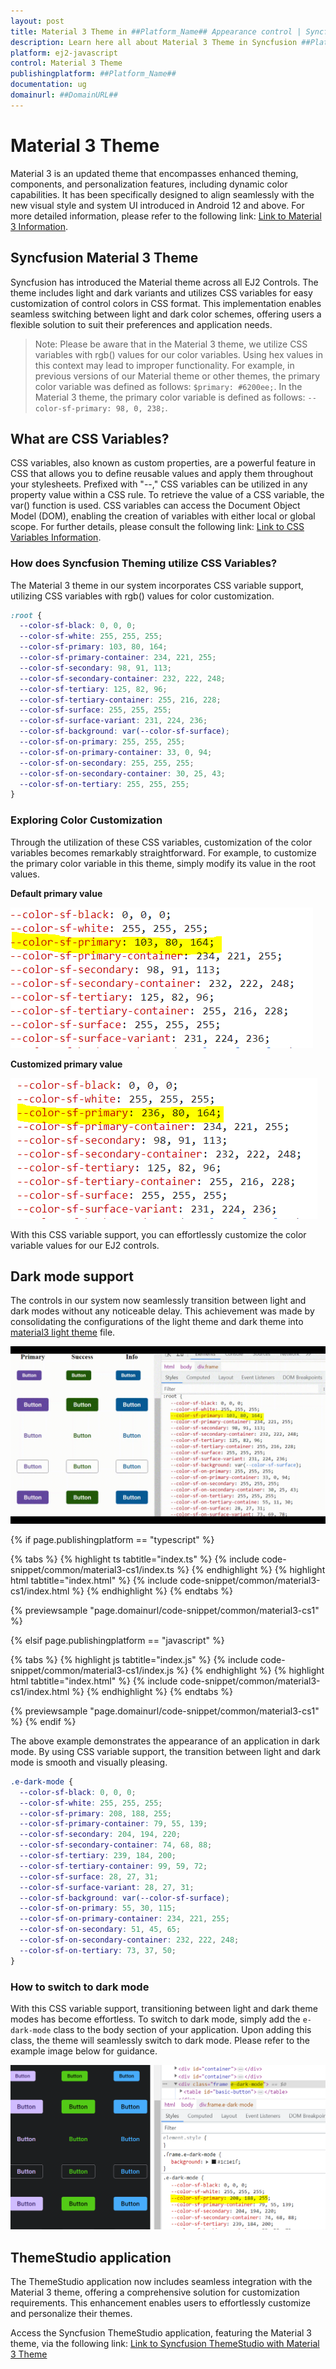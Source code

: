 ```yaml
---
layout: post
title: Material 3 Theme in ##Platform_Name## Appearance control | Syncfusion
description: Learn here all about Material 3 Theme in Syncfusion ##Platform_Name## Appearance control of Syncfusion Essential JS 2 and more.
platform: ej2-javascript
control: Material 3 Theme 
publishingplatform: ##Platform_Name##
documentation: ug
domainurl: ##DomainURL##
---
```


# Material 3 Theme

Material 3 is an updated theme that encompasses enhanced theming, components, and personalization features, including dynamic color capabilities. It has been specifically designed to align seamlessly with the new visual style and system UI introduced in Android 12 and above. For more detailed information, please refer to the following link: [ Link to Material 3 Information](https://m3.material.io/).

## Syncfusion Material 3 Theme

Syncfusion has introduced the Material theme across all EJ2 Controls. The theme includes light and dark variants and utilizes CSS variables for easy customization of control colors in CSS format. This implementation enables seamless switching between light and dark color schemes, offering users a flexible solution to suit their preferences and application needs.

> Note: Please be aware that in the Material 3 theme, we utilize CSS variables with rgb() values for our color variables. Using hex values in this context may lead to improper functionality. For example, in previous versions of our Material theme or other themes, the primary color variable was defined as follows: `$primary: #6200ee;`. In the Material 3 theme, the primary color variable is defined as follows: `--color-sf-primary: 98, 0, 238;`.

## What are CSS Variables?

CSS variables, also known as custom properties, are a powerful feature in CSS that allows you to define reusable values and apply them throughout your stylesheets. Prefixed with "--," CSS variables can be utilized in any property value within a CSS rule. To retrieve the value of a CSS variable, the var() function is used. CSS variables can access the Document Object Model (DOM), enabling the creation of variables with either local or global scope. For further details, please consult the following link: [Link to CSS Variables Information](https://developer.mozilla.org/en-US/docs/Web/CSS/Using_CSS_custom_properties).

### How does Syncfusion Theming utilize CSS Variables?

The Material 3 theme in our system incorporates CSS variable support, utilizing CSS variables with rgb() values for color customization.

```CSS
:root {
  --color-sf-black: 0, 0, 0;
  --color-sf-white: 255, 255, 255;
  --color-sf-primary: 103, 80, 164;
  --color-sf-primary-container: 234, 221, 255;
  --color-sf-secondary: 98, 91, 113;
  --color-sf-secondary-container: 232, 222, 248;
  --color-sf-tertiary: 125, 82, 96;
  --color-sf-tertiary-container: 255, 216, 228;
  --color-sf-surface: 255, 255, 255;
  --color-sf-surface-variant: 231, 224, 236;
  --color-sf-background: var(--color-sf-surface);
  --color-sf-on-primary: 255, 255, 255;
  --color-sf-on-primary-container: 33, 0, 94;
  --color-sf-on-secondary: 255, 255, 255;
  --color-sf-on-secondary-container: 30, 25, 43;
  --color-sf-on-tertiary: 255, 255, 255;
}
```

### Exploring Color Customization

Through the utilization of these CSS variables, customization of the color variables becomes remarkably straightforward. For example, to customize the primary color variable in this theme, simply modify its value in the root values.

**Default primary value**

![default primary value](images/material3-default.PNG)

**Customized primary value**

![customized primary value](images/material3-customize.PNG)

With this CSS variable support, you can effortlessly customize the color variable values for our EJ2 controls.

## Dark mode support

The controls in our system now seamlessly transition between light and dark modes without any noticeable delay. This achievement was made by consolidating the configurations of the light theme and dark theme into [material3 light theme](https://unpkg.com/@syncfusion/ej2@22.1.34/material3.css) file.

![dark mode](images/material3.gif)

{% if page.publishingplatform == "typescript" %}

 {% tabs %}
{% highlight ts tabtitle="index.ts" %}
{% include code-snippet/common/material3-cs1/index.ts %}
{% endhighlight %}
{% highlight html tabtitle="index.html" %}
{% include code-snippet/common/material3-cs1/index.html %}
{% endhighlight %}
{% endtabs %}
        
{% previewsample "page.domainurl/code-snippet/common/material3-cs1" %}

{% elsif page.publishingplatform == "javascript" %}

{% tabs %}
{% highlight js tabtitle="index.js" %}
{% include code-snippet/common/material3-cs1/index.js %}
{% endhighlight %}
{% highlight html tabtitle="index.html" %}
{% include code-snippet/common/material3-cs1/index.html %}
{% endhighlight %}
{% endtabs %}

{% previewsample "page.domainurl/code-snippet/common/material3-cs1" %}
{% endif %}

The above example demonstrates the appearance of an application in dark mode. By using CSS variable support, the transition between light and dark mode is smooth and visually pleasing.

```CSS
.e-dark-mode {
  --color-sf-black: 0, 0, 0;
  --color-sf-white: 255, 255, 255;
  --color-sf-primary: 208, 188, 255;
  --color-sf-primary-container: 79, 55, 139;
  --color-sf-secondary: 204, 194, 220;
  --color-sf-secondary-container: 74, 68, 88;
  --color-sf-tertiary: 239, 184, 200;
  --color-sf-tertiary-container: 99, 59, 72;
  --color-sf-surface: 28, 27, 31;
  --color-sf-surface-variant: 28, 27, 31;
  --color-sf-background: var(--color-sf-surface);
  --color-sf-on-primary: 55, 30, 115;
  --color-sf-on-primary-container: 234, 221, 255;
  --color-sf-on-secondary: 51, 45, 65;
  --color-sf-on-secondary-container: 232, 222, 248;
  --color-sf-on-tertiary: 73, 37, 50;
}
```

### How to switch to dark mode

With this CSS variable support, transitioning between light and dark theme modes has become effortless. To switch to dark mode, simply add the `e-dark-mode` class to the body section of your application. Upon adding this class, the theme will seamlessly switch to dark mode. Please refer to the example image below for guidance.

![dark mode](images/material3-dark.PNG)

## ThemeStudio application

The ThemeStudio application now includes seamless integration with the Material 3 theme, offering a comprehensive solution for customization requirements. This enhancement enables users to effortlessly customize and personalize their themes.

Access the Syncfusion ThemeStudio application, featuring the Material 3 theme, via the following link: [Link to Syncfusion ThemeStudio with Material 3 Theme](https://ej2.syncfusion.com/themestudio/?theme=material3)
